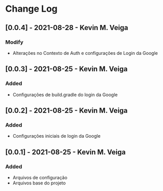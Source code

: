 # Change Log

## [0.0.4] - 2021-08-28 - Kevin M. Veiga

### Modify

-   Alterações no Contexto de Auth e configurações de Login da Google

## [0.0.3] - 2021-08-25 - Kevin M. Veiga

### Added

-   Configurações de build.gradle do login da Google

## [0.0.2] - 2021-08-25 - Kevin M. Veiga

### Added

-   Configurações iniciais de login da Google

## [0.0.1] - 2021-08-25 - Kevin M. Veiga

### Added

-   Arquivos de configuração
-   Arquivos base do projeto
